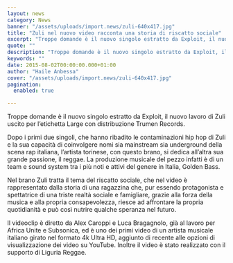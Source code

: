 ```yaml
---
layout: news
category: News
banner: "/assets/uploads/import.news/zuli-640x417.jpg"
title: "Zuli nel nuovo video racconta una storia di riscatto sociale"
excerpt: "Troppe domande è il nuovo singolo estratto da Exploit, il nuovo lavoro di Zuli uscito per l’etichetta Large con distribuzione Trumen Records. Dopo i primi due singoli, che hanno ribadito le contaminazioni hip hop di Zuli e la sua capacità di coinvolgere nomi sia mainstream sia underground della scena rap italiana, l’artista torinese, con questo [&hellip"
quote: ""
description: "Troppe domande è il nuovo singolo estratto da Exploit, il nuovo lavoro di Zuli uscito per l’etichetta Large con distribuzione Trumen Records. Dopo i primi due singoli, che hanno ribadito le contaminazioni hip hop di Zuli e la sua capacità di coinvolgere nomi sia mainstream sia underground della scena rap italiana, l’artista torinese, con questo [&hellip"
keywords: ""
date: 2015-08-02T00:00:00.000+01:00
author: "Haile Anbessa"
cover: "/assets/uploads/import.news/zuli-640x417.jpg"
pagination:
  enabled: true

---
```


[](https://hotmc.com/wp-content/uploads/2015/08/zuli.jpg)

Troppe domande è il nuovo singolo estratto da Exploit, il nuovo lavoro di Zuli uscito per l’etichetta Large con distribuzione Trumen Records.

Dopo i primi due singoli, che hanno ribadito le contaminazioni hip hop di Zuli e la sua capacità di coinvolgere nomi sia mainstream sia underground della scena rap italiana, l’artista torinese, con questo brano, si dedica all’altra sua grande passione, il reggae. La produzione musicale del pezzo infatti è di un team e sound system tra i più noti e attivi del genere in Italia, Golden Bass.

Nel brano Zuli tratta il tema del riscatto sociale, che nel video è rappresentato dalla storia di una ragazzina che, pur essendo protagonista e spettatrice di una triste realtà sociale e famigliare, grazie alla forza della musica e alla propria consapevolezza, riesce ad affrontare la propria quotidianità e può così nutrire qualche speranza nel futuro.

Il videoclip è diretto da Alex Caroppi e Luca Bragagnolo, già al lavoro per Africa Unite e Subsonica, ed è uno dei primi video di un artista musicale italiano girato nel formato 4k Ultra HD, aggiunto di recente alle opzioni di visualizzazione dei video su YouTube. Inoltre il video è stato realizzato con il supporto di Liguria Reggae.